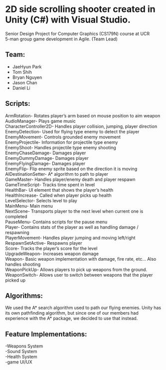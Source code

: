 # 2D side scrolling shooter created in Unity (C#) with Visual Studio.  

Senior Design Project for Computer Graphics (CS179N) course at UCR   
5-man group game development in Agile. (Team Lead)  

## Team:  
* JaeHyun Park  
* Tom Shih  
* Bryan Nguyen  
* Jason Chan  
* Daniel Li  

## Scripts:  

ArmRotation- Rotates player’s arm based on mouse position to aim weapon  
AudioManager- Plays game music  
CharacterController2D- Handles player collision, jumping, player direction  
EnemyDetection- Used for flying type enemy to detect the player  
EnemyMovement- Controls grounded enemy movement  
EnemyProjectile- Information for projectile type enemy  
EnemyShoot- Handles projectile type enemy shooting  
EnemyChaseDamage- Damages player  
EnemyDummyDamage- Damages player  
EnemyFlyingDamage- Damages player    
EnemyFlip- Flip enemy sprite based on the direction it is moving    
AIDestinationSetter- A* algorithm to path to player    
GameMaster- Handles player/enemy death and player respawn    
GameTimeScript- Tracks time spent in level  
HealthBar- UI element that shows the player’s health  
HealthIncrease- Called when player picks up health  
LevelSelector- Selects level to play  
MainMenu- Main menu  
NextScene- Transports player to the next level when current one is completed  
PauseMenu- Contains scripts for the pause menu  
Player- Contains stats of the player as well as handling damage / respawning  
PlayerMovement- Handles player jumping and moving left/right  
RespawnSetActive- Respawns player   
Score- Tracks the player’s score for the level  
UpgradeWeapon- Increases weapon damage  
Weapon- Basic weapon implementation with damage, fire rate, etc… Also handles shooting  
WeaponPickUp- Allows players to pick up weapons from the ground.  
WeaponSwitch- Allows user to switch between weapons that the player picked up  

## Algorithms:  
We used the A* search algorithm used to path our flying enemies. Unity has its own pathfinding algorithm, but since one of our members had experience with the A* package, we decided to use that instead.  

## Feature Implementations:  
-Weapons System  
-Sound System  
-Health System  
-game UI/UX  
